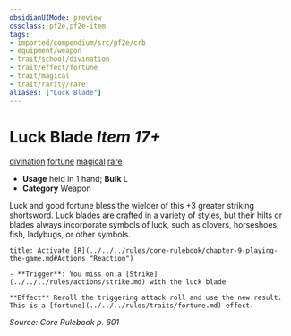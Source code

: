 ```yaml
---
obsidianUIMode: preview
cssclass: pf2e,pf2e-item
tags:
- imported/compendium/src/pf2e/crb
- equipment/weapon
- trait/school/divination
- trait/effect/fortune
- trait/magical
- trait/rarity/rare
aliases: ["Luck Blade"]
---
```

# Luck Blade *Item 17+*  
[divination](divination.md)  [fortune](fortune.md)  [magical](magical.md)  [rare](rare.md)  

- **Usage** held in 1 hand; **Bulk** L
- **Category** Weapon

Luck and good fortune bless the wielder of this +3 greater striking shortsword. Luck blades are crafted in a variety of styles, but their hilts or blades always incorporate symbols of luck, such as clovers, horseshoes, fish, ladybugs, or other symbols.

```ad-embed-ability
title: Activate [R](../../../rules/core-rulebook/chapter-9-playing-the-game.md#Actions "Reaction")

- **Trigger**: You miss on a [Strike](../../../rules/actions/strike.md) with the luck blade

**Effect** Reroll the triggering attack roll and use the new result. This is a [fortune](../../../rules/traits/fortune.md) effect.
```

*Source: Core Rulebook p. 601*
